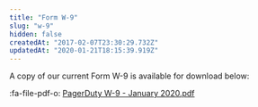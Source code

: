 ```yaml
---
title: "Form W-9"
slug: "w-9"
hidden: false
createdAt: "2017-02-07T23:30:29.732Z"
updatedAt: "2020-01-21T18:15:39.919Z"
---
```

A copy of our current Form W-9 is available for download below:

:fa-file-pdf-o: [PagerDuty W-9 - January 2020.pdf](https://drive.google.com/file/d/1HGWEbeS163r_5l8nvQfW5lHxB9Fy61FW/view?usp=sharing)